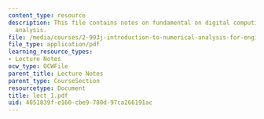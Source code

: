 ```yaml
---
content_type: resource
description: This file contains notes on fundamental on digital computing, and error
  analysis.
file: /media/courses/2-993j-introduction-to-numerical-analysis-for-engineering-13-002j-spring-2005/4051839fe160cbe9780d97ca266191ac_lect_1.pdf
file_type: application/pdf
learning_resource_types:
- Lecture Notes
ocw_type: OCWFile
parent_title: Lecture Notes
parent_type: CourseSection
resourcetype: Document
title: lect_1.pdf
uid: 4051839f-e160-cbe9-780d-97ca266191ac
---
```

